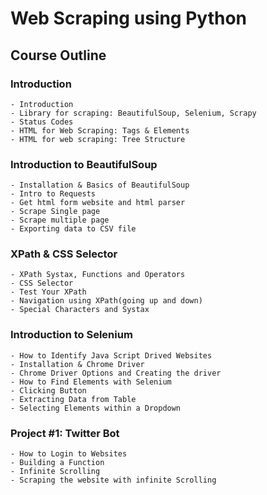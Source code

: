 # Web Scraping using Python
## Course Outline
### Introduction
	- Introduction
	- Library for scraping: BeautifulSoup, Selenium, Scrapy
	- Status Codes
	- HTML for Web Scraping: Tags & Elements
	- HTML for web scraping: Tree Structure
### Introduction to BeautifulSoup
	- Installation & Basics of BeautifulSoup
	- Intro to Requests
	- Get html form website and html parser
	- Scrape Single page
	- Scrape multiple page
	- Exporting data to CSV file
### XPath & CSS Selector
	- XPath Systax, Functions and Operators
	- CSS Selector
	- Test Your XPath
	- Navigation using XPath(going up and down)
	- Special Characters and Systax
### Introduction to Selenium
	- How to Identify Java Script Drived Websites
	- Installation & Chrome Driver
	- Chrome Driver Options and Creating the driver
	- How to Find Elements with Selenium
	- Clicking Button
	- Extracting Data from Table
	- Selecting Elements within a Dropdown
### Project #1: Twitter Bot
	- How to Login to Websites
	- Building a Function
	- Infinite Scrolling
	- Scraping the website with infinite Scrolling
